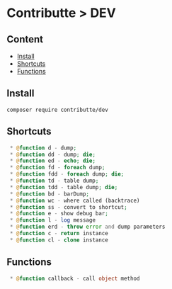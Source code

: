 # Contributte > DEV

## Content
- [Install](#install)
- [Shortcuts](#shortcuts)
- [Functions](#functions)

## Install

```
composer require contributte/dev
```

## Shortcuts

```php
 * @function d - dump;
 * @function dd - dump; die;
 * @function ed - echo; die;
 * @function fd - foreach dump;
 * @function fdd - foreach dump; die;
 * @function td - table dump;
 * @function tdd - table dump; die;
 * @function bd - barDump;
 * @function wc - where called (backtrace)
 * @function ss - convert to shortcut;
 * @function e - show debug bar;
 * @function l - log message
 * @function erd - throw error and dump parameters
 * @function c - return instance
 * @function cl - clone instance
```

## Functions

```php
 * @function callback - call object method
```
